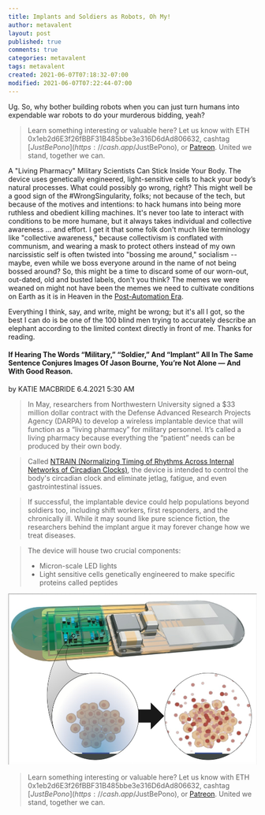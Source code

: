 ```yaml
---
title: Implants and Soldiers as Robots, Oh My!
author: metavalent
layout: post
published: true
comments: true
categories: metavalent
tags: metavalent
created: 2021-06-07T07:18:32-07:00
modified: 2021-06-07T07:22:44-07:00
---
```


Ug. So, why bother building robots when you can just turn humans into expendable war robots to do your murderous bidding, yeah?

> Learn something interesting or valuable here? Let us know with ETH 0x1eb2d6E3f26fBBF31B485bbe3e316D6dAd806632, cashtag [$JustBePono](https://cash.app/$JustBePono), or [Patreon](https://patreon.com/metavalent). United we stand, together we can.

A "Living Pharmacy" Military Scientists Can Stick Inside Your Body. The device uses genetically engineered, light-sensitive cells to hack your body’s natural processes. What could possibly go wrong, right? This might well be a good sign of the #WrongSingularity, folks; not because of the tech, but because of the motives and intentions: to hack humans into being more ruthless and obedient killing machines. It's never too late to interact with conditions to be more humane, but it always takes individual and collective awareness ... and effort. I get it that some folk don't much like terminology like "collective awareness," because collectivism is conflated with communism, and wearing a mask to protect others instead of my own narcissistic self is often twisted into "bossing me around," socialism -- maybe, even while we boss everyone around in the name of not being bossed around? So, this might be a time to discard some of our worn-out, out-dated, old and busted labels, don't you think? The memes we were weaned on might not have been the memes we need to cultivate conditions on Earth as it is in Heaven in the [Post-Automation Era](https://postautomationera.com).

Everything I think, say, and write, might be wrong; but it's all I got, so the best I can do is be one of the 100 blind men trying to accurately describe an elephant according to the limited context directly in front of me. Thanks for reading.

#### If Hearing The Words “Military,” “Soldier,” And “Implant” All In The Same Sentence Conjures Images Of Jason Bourne, You’re Not Alone — And With Good Reason.
by KATIE MACBRIDE
6.4.2021 5:30 AM

> In May, researchers from Northwestern University signed a $33 million dollar contract with the Defense Advanced Research Projects Agency (DARPA) to develop a wireless implantable device that will function as a “living pharmacy” for military personnel. It’s called a living pharmacy because everything the “patient” needs can be produced by their own body.

> Called [NTRAIN (Normalizing Timing of Rhythms Across Internal Networks of Circadian Clocks)](https://www.inverse.com/mind-body/implant-can-cure-your-jet-lag-diarrhea), the device is intended to control the body's circadian clock and eliminate jetlag, fatigue, and even gastrointestinal issues.

> If successful, the implantable device could help populations beyond soldiers too, including shift workers, first responders, and the chronically ill. While it may sound like pure science fiction, the researchers behind the implant argue it may forever change how we treat diseases.

> The device will house two crucial components:
> * Micron-scale LED lights
> * Light sensitive cells genetically engineered to make specific proteins called peptides

[![NTRAIN "Living Pharmacy" Implant](/assets/images/NTRAIN.implant.jpg)](https://www.inverse.com/mind-body/implant-can-cure-your-jet-lag-diarrhea)

> Learn something interesting or valuable here? Let us know with ETH 0x1eb2d6E3f26fBBF31B485bbe3e316D6dAd806632, cashtag [$JustBePono](https://cash.app/$JustBePono), or [Patreon](https://patreon.com/metavalent). United we stand, together we can.
